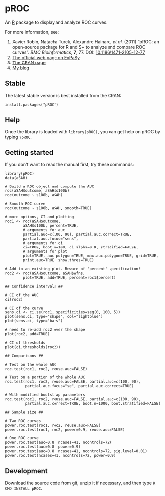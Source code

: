 pROC
=============

An [R](http://r-project.org/) package to display and analyze ROC curves.

For more information, see:

1. Xavier Robin, Natacha Turck, Alexandre Hainard, *et al.* (2011) “pROC: an open-source package for R and S+ to analyze and compare ROC curves”. *BMC Bioinformatics*, **7**, 77. DOI: [10.1186/1471-2105-12-77](http://dx.doi.org/10.1186/1471-2105-12-77)
2. [The official web page on ExPaSy](http://www.expasy.org/tools/pROC/)
3. [The CRAN page](http://stat.ethz.ch/CRAN/web/packages/pROC/)
4. [My blog](http://xavier.robin.name/tag/pROC/)

Stable
-------

The latest stable version is best installed from the CRAN:

    install.packages("pROC")

Help
-------

Once the library is loaded with `library(pROC)`, you can get help on pROC by typing `?pROC`.

Getting started
-------

If you don't want to read the manual first, try these commands:

    library(pROC)
    data(aSAH)

    # Build a ROC object and compute the AUC
    roc(aSAH$outcome, aSAH$s100b)
    roc(outcome ~ s100b, aSAH)

    # Smooth ROC curve
    roc(outcome ~ s100b, aSAH, smooth=TRUE)

    # more options, CI and plotting
    roc1 <- roc(aSAH$outcome,
            aSAH$s100b, percent=TRUE,
            # arguments for auc
            partial.auc=c(100, 90), partial.auc.correct=TRUE,
            partial.auc.focus="sens",
            # arguments for ci
            ci=TRUE, boot.n=100, ci.alpha=0.9, stratified=FALSE,
            # arguments for plot
            plot=TRUE, auc.polygon=TRUE, max.auc.polygon=TRUE, grid=TRUE,
            print.auc=TRUE, show.thres=TRUE)

    # Add to an existing plot. Beware of 'percent' specification!
    roc2 <- roc(aSAH$outcome, aSAH$wfns,
            plot=TRUE, add=TRUE, percent=roc1$percent)

    ## Confidence intervals ##

    # CI of the AUC
    ci(roc2)

    # CI of the curve
    sens.ci <- ci.se(roc1, specificities=seq(0, 100, 5))
    plot(sens.ci, type="shape", col="lightblue")
    plot(sens.ci, type="bars")

    # need to re-add roc2 over the shape
    plot(roc2, add=TRUE)

    # CI of thresholds
    plot(ci.thresholds(roc2))

    ## Comparisons ##

    # Test on the whole AUC
    roc.test(roc1, roc2, reuse.auc=FALSE)

    # Test on a portion of the whole AUC
    roc.test(roc1, roc2, reuse.auc=FALSE, partial.auc=c(100, 90),
             partial.auc.focus="se", partial.auc.correct=TRUE)

    # With modified bootstrap parameters
    roc.test(roc1, roc2, reuse.auc=FALSE, partial.auc=c(100, 90),
             partial.auc.correct=TRUE, boot.n=1000, boot.stratified=FALSE)

    ## Sample size ##

    # Two ROC curves
    power.roc.test(roc1, roc2, reuse.auc=FALSE)
    power.roc.test(roc1, roc2, power=0.9, reuse.auc=FALSE)

    # One ROC curve
    power.roc.test(auc=0.8, ncases=41, ncontrols=72)
    power.roc.test(auc=0.8, power=0.9)
    power.roc.test(auc=0.8, ncases=41, ncontrols=72, sig.level=0.01)
    power.roc.test(ncases=41, ncontrols=72, power=0.9)


Development
-------

Download the source code from git, unzip it if necessary, and then type `R CMD INSTALL pROC`.


